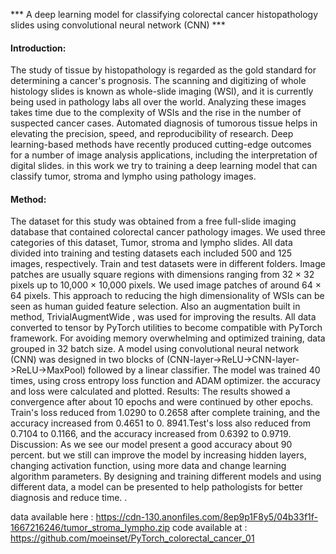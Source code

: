 *** A deep learning model for classifying colorectal cancer histopathology slides using convolutional neural network (CNN) ***

#### Introduction: 
The study of tissue by histopathology is regarded as the gold standard for determining a cancer's prognosis. The scanning and digitizing of whole histology slides is known as whole-slide imaging (WSI), and it is currently being used in pathology labs all over the world. Analyzing these images takes time due to the complexity of WSIs and the rise in the number of suspected cancer cases. Automated diagnosis of tumorous tissue helps in elevating the precision, speed, and reproducibility of research. Deep learning-based methods have recently produced cutting-edge outcomes for a number of image analysis applications, including the interpretation of digital slides. in this work we try to training a deep learning model that can classify tumor, stroma and lympho using pathology images.
#### Method: 
The dataset for this study was obtained from a free full-slide imaging database that contained colorectal cancer pathology images. We used three categories of this dataset, Tumor, stroma and lympho slides. All data divided into training and testing datasets each included 500 and 125 images, respectively. Train and test datasets were in different folders. Image patches are usually square regions with dimensions ranging from 32 × 32 pixels up to 10,000 × 10,000 pixels. We used image patches of around 64 × 64 pixels. This approach to reducing the high dimensionality of WSIs can be seen as human guided feature selection. Also an augmentation built in method, TrivialAugmentWide , was used for improving the results. All data converted to tensor by PyTorch utilities to become compatible with PyTorch framework. For avoiding memory overwhelming and optimized training, data grouped in 32 batch size. A model using convolutional neural network (CNN) was designed in two blocks of (CNN-layer->ReLU->CNN-layer->ReLU->MaxPool) followed by a linear classifier. The model was trained 40 times, using cross entropy loss function and ADAM optimizer. the accuracy and loss were calculated and plotted. 
Results: The results showed a convergence after about 10 epochs and were continued by other epochs. Train's loss reduced from 1.0290 to 0.2658 after complete training, and the accuracy increased from 0.4651 to 0. 8941.Test's loss also reduced from 0.7104 to 0.1166, and the accuracy increased from 0.6392 to 0.9719.
Discussion: As we see our model present a good accuracy about 90 percent. but we still can improve the model by increasing hidden layers, changing activation function, using more data and change learning algorithm parameters. By designing and training different models and using different data, a model can be presented to help pathologists for better diagnosis and reduce time.
.


data available here : https://cdn-130.anonfiles.com/8ep9p1F8y5/04b33f1f-1667216246/tumor_stroma_lympho.zip
code available at : https://github.com/moeinset/PyTorch_colorectal_cancer_01

